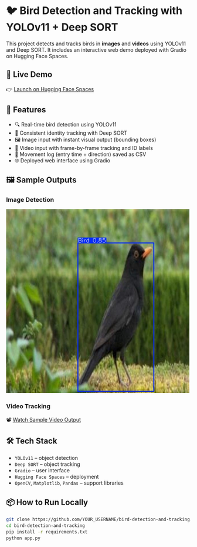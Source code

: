 # 🐦 Bird Detection and Tracking with YOLOv11 + Deep SORT

This project detects and tracks birds in **images** and **videos** using YOLOv11 and Deep SORT. It includes an interactive web demo deployed with Gradio on Hugging Face Spaces.

## 🚀 Live Demo

👉 [Launch on Hugging Face Spaces](https://huggingface.co/spaces/TinsaeA/bird-detection-and-tracking)

## 🎯 Features

- 🔍 Real-time bird detection using YOLOv11
- 🧠 Consistent identity tracking with Deep SORT
- 🖼️ Image input with instant visual output (bounding boxes)
- 🎥 Video input with frame-by-frame tracking and ID labels
- 📝 Movement log (entry time + direction) saved as CSV
- 🌐 Deployed web interface using Gradio

## 🖼️ Sample Outputs

### Image Detection  
<img src="result.jpg" width="500"/>

### Video Tracking  
📽️ [Watch Sample Video Output](https://user-images.githubusercontent.com/your/video.mp4)

## 🛠️ Tech Stack

- `YOLOv11` – object detection
- `Deep SORT` – object tracking
- `Gradio` – user interface
- `Hugging Face Spaces` – deployment
- `OpenCV`, `Matplotlib`, `Pandas` – support libraries

## 📦 How to Run Locally

```bash
git clone https://github.com/YOUR_USERNAME/bird-detection-and-tracking.git
cd bird-detection-and-tracking
pip install -r requirements.txt
python app.py
